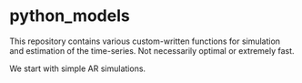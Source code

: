 # python_models
This repository contains various custom-written functions for simulation and estimation of the time-series. Not necessarily optimal or extremely fast.

We start with simple AR simulations.
